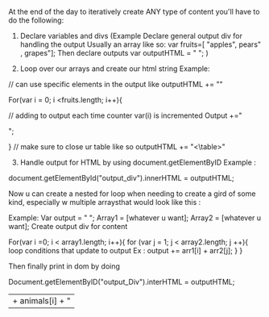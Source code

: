At the end of the day to iteratively create ANY type of content you'll have to do the following:

1) Declare variables and divs 
(Example 
Declare general output div for handling the output
Usually an array like so:
 var fruits=[ "apples", pears" , grapes"];
Then declare outputs
 var outputHTML = " ";
)


2) Loop over our arrays and create our html string 
Example:

// can use specific elements in the output like outputHTML += "<table>"

For(var i = 0; i <fruits.length; i++){

// adding to output each time counter var(i) is incremented 
    Output +="<td> +  animals[i] + "</td>";

}
// make sure to close ur table like so outputHTML += "<\table>"

 3) Handle output for HTML by using document.getElementByID
Example :

document.getElementById("output_div").innerHTML = outputHTML;


Now u can create a nested for loop when needing to create a gird of some kind, especially w multiple arraysthat would look like this :

Example:
Var output = " ";
Array1 = [whatever u want];
Array2 = [whatever u want];
Create output div for content 

For(var i =0; i  < array1.length; i++){
for (var j = 1; j < array2.length; j ++){
loop conditions that update to output 
Ex : output += arr1[i] + arr2[j];
}
}

Then finally print in dom by doing 

Document.getElementByID("output_Div").interHTML = outputHTML;